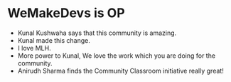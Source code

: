 # WeMakeDevs is OP

- Kunal Kushwaha says that this community is amazing.
- Kunal made this change.
- I love MLH.
- More power to Kunal, We love the work which you are doing for the community.
- Anirudh Sharma finds the Community Classroom initiative really great!
